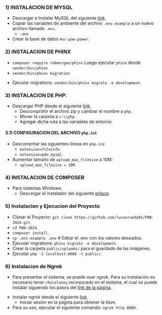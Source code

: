 ### 1) INSTALACION DE MYSQL 

* Descargar e Instalar MySQL del siguiente [link](https://dev.mysql.com/downloads/file/?id=526407). 
* Copiar las variables de ambiente del archivo `.env.example` a un nuevo archivo llamado `.env`.
    - `.env`
* Crear la base de datos `mvc-paw-power`.

### 2) INSTALACION DE PHINX 

- `composer require robmorgan/phinx`
Luego ejecutar `phinx` desde `vendor/bin/phinx`
- `vendor/bin/phinx migration `
* Ejecutar migrations: `vendor/bin/phinx migrate -e development`.

### 3) INSTALACION DE PHP: 

* Descargar PHP desde el siguiente [link](https://windows.php.net/downloads/releases/php-8.3.6-nts-Win32-vs16-x64.zip).
    - Descomprimir el archivo zip y cambiar el nombre a `php`.
    - Mover la carpeta a `c:\\php`.
    - Agregar dicha ruta a las variables de entorno.

#### 3.1) CONFIGURACION DEL ARCHIVO `php.ini`

* Descomentar las siguientes líneas en `php.ini`:
    - `extension=fileinfo`.
    - `extension=pdo_mysql`.
* Aumentar tamaño de `upload_max_filesize` a 10M:
    - `upload_max_filesize = 10M`.

### 4) INSTALACION DE COMPOSER

* Para sistemas Windows:
    - Descargar el instalador del siguiente [enlace](https://getcomposer.org/Composer-Setup.exe).

### 5) Instalacion y Ejecucion del Proyecto

* Clonar el Proyecto: `git clone https://github.com/lucasrueda01/PAW-2024.git`.
* `cd PAW-2024`.
* `composer install`.
* `cp .env.example .env` # Editar el .env con los valores deseados.
* Ejecutar migrations: `phinx migrate -e development`.
* Crear la carpeta `public/uploads/` para el guardado de las imágenes.
* Ejecutar `php -S localhost:8080 -t public/`.

### 6) Instalacion de Ngrok 

- Para presentar el sistema, se puede usar *ngrok*. Para su instalación es necesario tener `chocolatey` incorporado en el sistema, el cual se puede instalar siguiendo los pasos del [link de la página](https://chocolatey.org/install).

* Instalar ngrok desde el siguiente [link](https://ngrok.com/download).
    - Iniciar sesión en la página para obtener la llave.
* Para su uso, ejecutar el siguiente comando: `ngrok http 8080`. 
